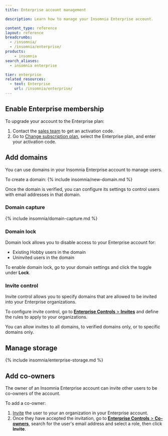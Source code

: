 ```yaml
---
title: Enterprise account management

description: Learn how to manage your Insomnia Enterprise account.

content_type: reference
layout: reference
breadcrumbs: 
  - /insomnia/
  - /insomnia/enterprise/
products:
    - insomnia
search_aliases:
  - insomnia enterprise

tier: enterprise
related_resources:
  - text: Enterprise
    url: /insomnia/enterprise/
---
```


## Enable Enterprise membership

To upgrade your account to the Enterprise plan:
1. Contact the [sales team](https://insomnia.rest/pricing/contact) to get an activation code.
1. Go to [Change subscription plan](https://app.insomnia.rest/app/subscription/update), select the Enterprise plan, and enter your activation code.

## Add domains

You can use domains in your Insomnia Enterprise account to manage users.

To create a domain:
{% include insomnia/new-domain.md %}

Once the domain is verified, you can configure its settings to control users with email addresses in that domain.

### Domain capture

{% include insomnia/domain-capture.md %}

### Domain lock

Domain lock allows you to disable access to your Enterprise account for:
* Existing Hobby users in the domain
* Uninvited users in the domain

To enable domain lock, go to your domain settings and click the toggle under **Lock**.

### Invite control

Invite control allows you to specify domains that are allowed to be invited into your Enterprise organizations.

To configure invite control, go to [**Enterprise Controls** > **Invites**](https://app.insomnia.rest/app/enterprise/invite) and define the rules to apply to your organizations.

You can allow invites to all domains, to verified domains only, or to specific domains only.

## Manage storage

{% include insomnia/enterprise-storage.md %}

## Add co-owners

The owner of an Insomnia Enterprise account can invite other users to be co-owners of the account.

To add a co-owner:
1. [Invite](/insomnia/organizations/#invite-users-to-your-organization) the user to your an organization in your Enterprise account.
1. Once they have accepted the invitation, go to [**Enterprise Controls** > **Co-owners**](https://app.insomnia.rest/app/enterprise/co-owners), search for the user's email address and select a role, then click **Invite**.